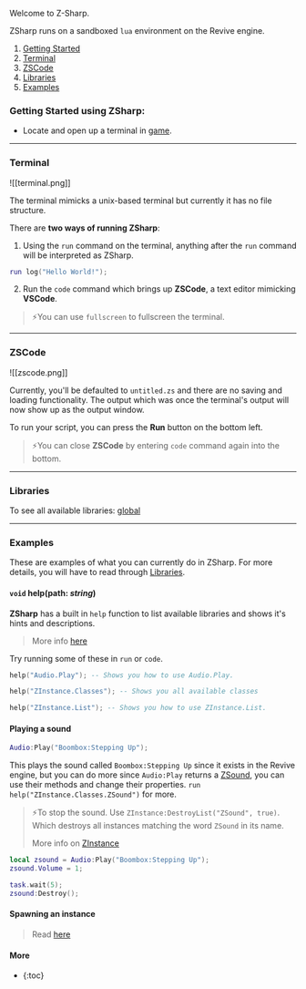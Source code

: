 Welcome to Z-Sharp.

ZSharp runs on a sandboxed `lua` environment on the Revive engine.

1. [Getting Started](#getting-started-using-zsharp)
2. [Terminal](#terminal)
3. [ZSCode](#zscode)
4. [Libraries](#libraries)
5. [Examples](#examples)

### Getting Started using ZSharp:
- Locate and open up a terminal in [game](https://www.roblox.com/games/141084271/Rise-of-the-Dead).

---
### Terminal

![[terminal.png]]

The terminal mimicks a unix-based terminal but currently it has no file structure.

There are **two ways of running ZSharp**:
1) Using the `run` command on the terminal, anything after the `run` command will be interpreted as ZSharp.

```lua
run log("Hello World!");
```

2) Run the `code` command which brings up **ZSCode**, a text editor mimicking **VSCode**.

>⚡You can use `fullscreen` to fullscreen the terminal.

---
### ZSCode

![[zscode.png]]

Currently, you'll be defaulted to `untitled.zs` and there are no saving and loading functionality. The output which was once the terminal's output will now show up as the output window.

To run your script, you can press the **Run** button on the bottom left.

>⚡You can close **ZSCode** by entering `code` command again into the bottom.

---

### Libraries

To see all available libraries: [global](Library/global)

---
### Examples
These are examples of what you can currently do in ZSharp. For more details, you will have to read through [Libraries](#libraries).

#### `void` help(path: *string*)
**ZSharp** has a built in `help` function to list available libraries and shows it's hints and descriptions.

> More info [here](Library/global#help)

Try running some of these in `run` or `code`.
```lua
help("Audio.Play"); -- Shows you how to use Audio.Play.

help("ZInstance.Classes"); -- Shows you all available classes

help("ZInstance.List"); -- Shows you how to use ZInstance.List.
```

#### Playing a sound
```lua
Audio:Play("Boombox:Stepping Up");
```

This plays the sound called `Boombox:Stepping Up` since it exists in the Revive engine, but you can do more since `Audio:Play` returns a [ZSound](Library/ZSound), you can use their methods and change their properties. `run help("ZInstance.Classes.ZSound")` for more.

>⚡To stop the sound. Use `ZInstance:DestroyList("ZSound", true)`. Which destroys all instances matching the word `ZSound` in its name.
>
>More info on [ZInstance](Library/ZInstance)

```lua
local zsound = Audio:Play("Boombox:Stepping Up");
zsound.Volume = 1;

task.wait(5);
zsound:Destroy();
```

#### Spawning an instance
> Read [here](Library/global#new)


#### More
- {:toc}